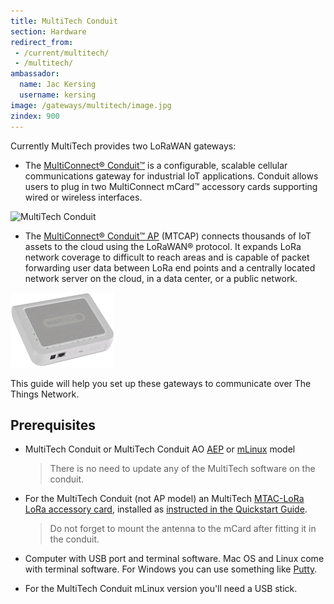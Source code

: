 ```yaml
---
title: MultiTech Conduit
section: Hardware
redirect_from:
 - /current/multitech/
 - /multitech/
ambassador:
  name: Jac Kersing
  username: kersing
image: /gateways/multitech/image.jpg
zindex: 900
---
```


Currently MultiTech provides two LoRaWAN gateways:
* The [MultiConnect® Conduit™](http://www.multitech.net/developer/products/multiconnect-conduit-platform/) is a configurable, scalable cellular communications gateway for industrial IoT applications. Conduit allows users to plug in two MultiConnect mCard™ accessory cards supporting wired or wireless interfaces.

![MultiTech Conduit](image.jpg)

* The [MultiConnect® Conduit™ AP](http://www.multitech.net/developer/products/multiconnect-conduit-access-point/) (MTCAP) connects thousands of IoT assets to the cloud using the LoRaWAN® protocol. It expands LoRa network coverage to difficult to reach areas and is capable of packet forwarding user data between LoRa end points and a centrally located network server on the cloud, in a data center, or a public network.

![MultiTech Conduit AP](conduit_ap.png)

This guide will help you set up these gateways to communicate over The Things Network.

## Prerequisites

* MultiTech Conduit or MultiTech Conduit AO [AEP](http://www.multitech.net/developer/software/aep/) or [mLinux](http://www.multitech.net/developer/software/mlinux/) model

  > There is no need to update any of the MultiTech software on the conduit.

* For the MultiTech Conduit (not AP model) an MultiTech [MTAC-LoRa LoRa accessory card](http://www.multitech.net/developer/products/multiconnect-conduit-platform/accessory-cards/mtac-lora/), installed as [instructed in the Quickstart Guide](http://www.multitech.net/developer/wp-content/uploads/2016/12/Accessory-Card-QSG.pdf).

  > Do not forget to mount the antenna to the mCard after fitting it in the conduit.
  
* Computer with USB port and terminal software. Mac OS and Linux come with terminal software. For Windows you can use something like [Putty](http://www.chiark.greenend.org.uk/~sgtatham/putty/download.html).
* For the MultiTech Conduit mLinux version you'll need a USB stick.
